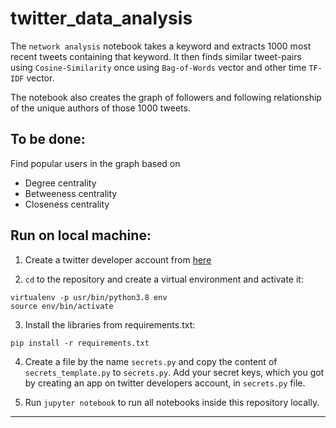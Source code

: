 # twitter_data_analysis

The `network analysis` notebook takes a keyword and extracts 1000 most recent tweets containing that keyword. It then finds similar tweet-pairs using `Cosine-Similarity` once using `Bag-of-Words` vector and other time `TF-IDF` vector.


The notebook also creates the graph of followers and following relationship of the unique authors of those 1000 tweets.


## To be done:

Find popular users in the graph based on 
* Degree centrality
* Betweeness centrality
* Closeness centrality


## Run on local machine:

1. Create a twitter developer account from [here](https://developer.twitter.com/en/apply-for-access)

2. `cd` to the repository and create a virtual environment and activate it:

```
virtualenv -p usr/bin/python3.8 env
source env/bin/activate
```

3. Install the libraries from requirements.txt:

`pip install -r requirements.txt`

4. Create a file by the name `secrets.py` and copy the content of `secrets_template.py` to `secrets.py`. Add your secret keys, which you got by creating an app on twitter developers account, in `secrets.py` file.

5. Run `jupyter notebook` to run all notebooks inside this repository locally.

----

